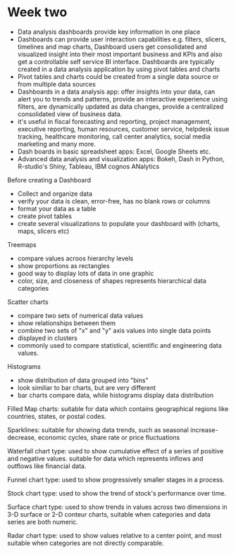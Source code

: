 # Week two
- Data analysis dashboards provide key information in one place
- Dashboards can provide user interaction capabilities e.g. filters, slicers, timelines and map charts, Dashboard users get consolidated and visualized insight into their most important business and KPIs and also get a controllable self service BI interface. Dashboards are typically created in a data analysis application by using pivot tables and charts
- Pivot tables and charts could be created from a single data source or from multiple data sources
- Dashboards in a data analysis app: offer insights into your data, can alert you to trends and patterns, provide an interactive experience using filters, are dynamically updated as data changes, provide a centralized consolidated view of business data.
- it's useful in fiscal forecasting and reporting, project management, executive reporting, human resources, customer service, helpdesk issue tracking, healthcare monitoring, call center analytics, social media marketing and many more.
- Dash boards in basic spreadsheet apps: Excel, Google Sheets etc.
- Advanced data analysis and visualization apps: Bokeh, Dash in Python, R-studio's Shiny, Tableau, IBM cognos ANalytics

Before creating a Dashboard
- Collect and organize data
- verify your data is clean, error-free, has no blank rows or columns
- format your data as a table
- create pivot tables
- create several visualizations to populate your dashboard with (charts, maps, slicers etc)

Treemaps
- compare values acroos hierarchy levels
- show proportions as rectangles
- good way to display lots of data in one graphic
- color, size, and closeness of shapes represents hierarchical data categories

Scatter charts
- compare two sets of numerical data values
- show relationships between them
- combine two sets of "x" and "y" axis values into single data points
- displayed in clusters
- commonly used to compare statistical, scientific and engineering data values. 

Histograms
- show distribution of data grouped into "bins"
- look similiar to bar charts, but are very different
- bar charts compare data, while histograms display data distribution

Filled Map charts: suitable for data which contains geographical regions like countries, states, or postal codes.

Sparklines: suitable for showing data trends, such as seasonal increase-decrease, economic cycles, share rate or price fluctuations

Waterfall chart type: used to show cumulative effect of a series of positive and negative values. suitable for data which represents inflows and outflows like financial data.

Funnel chart type: used to show progressively smaller stages in a process.

Stock chart type: used to show the trend of stock's performance over time.

Surface chart type: used to show trends in values across two dimensions in 3-D surface or 2-D conteur charts, suitable when categories and data series are both numeric.

Radar chart type: used to show values relative to a center point, and most suitable when categories are not directly comparable.

